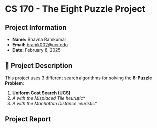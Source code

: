 # CS 170 - The Eight Puzzle Project

## Project Information
- **Name:** Bhavna Ramkumar  
- **Email:** bramk002@ucr.edu 
- **Date:** February 8, 2025  

## 📄 Project Description
This project uses 3 different search algorithms for solving the **8-Puzzle Problem**:
1. **Uniform Cost Search (UCS)**
2. **A* with the Misplaced Tile heuristic**
3. **A* with the Manhattan Distance heuristic**

## Project Report 

